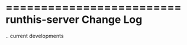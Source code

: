 =========================
runthis-server Change Log
=========================

.. current developments
